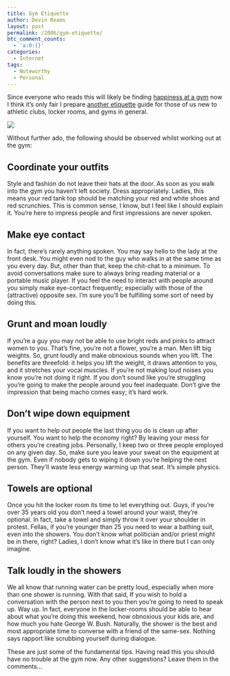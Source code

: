 ```yaml
---
title: Gym Etiquette
author: Devin Reams
layout: post
permalink: /2006/gym-etiquette/
btc_comment_counts:
  - 'a:0:{}'
categories:
  - Internet
tags:
  - Noteworthy
  - Personal
---
```

Since everyone who reads this will likely be finding [happiness at a gym][1] now I think it&#8217;s only fair I prepare [another etiquette][2] guide for those of us new to athletic clubs, locker rooms, and gyms in general.

<img src="https://devin.reams.me/wp-content/uploads/2006/11/bikes.jpg" align="center" />

Without further ado, the following should be observed whilst working out at the gym:

## Coordinate your outfits

Style and fashion do not leave their hats at the door. As soon as you walk into the gym you haven&#8217;t left society. Dress appropriately. Ladies, this means your red tank top should be matching your red and white shoes and red scrunchies. This is common sense, I know, but I feel like I should explain it. You&#8217;re here to impress people and first impressions are never spoken.

## Make eye contact

In fact, there&#8217;s rarely anything spoken. You may say hello to the lady at the front desk. You might even nod to the guy who walks in at the same time as you every day. But, other than that, keep the chit-chat to a minimum. To avoid conversations make sure to always bring reading material or a portable music player. If you feel the need to interact with people around you simply make eye-contact frequently; especially with those of the (attractive) opposite sex. I&#8217;m sure you&#8217;ll be fulfilling some sort of need by doing this.

## Grunt and moan loudly

If you&#8217;re a guy you may not be able to use bright reds and pinks to attract women to you. That&#8217;s fine, you&#8217;re not a flower, you&#8217;re a man. Men lift big weights. So, grunt loudly and make obnoxious sounds when you lift. The benefits are threefold: it helps you lift the weight, it draws attention to you, and it stretches your vocal muscles. If you&#8217;re not making loud noises you know you&#8217;re not doing it right. If you don&#8217;t sound like you&#8217;re struggling you&#8217;re going to make the people around you feel inadequate. Don&#8217;t give the impression that being macho comes easy; it&#8217;s hard work.

## Don&#8217;t wipe down equipment

If you want to help out people the last thing you do is clean up after yourself. You want to help the economy right? By leaving your mess for others you&#8217;re creating jobs. Personally, I keep two or three people employed on any given day. So, make sure you leave your sweat on the equipment at the gym. Even if nobody gets to wiping it down you&#8217;re helping the next person. They&#8217;ll waste less energy warming up that seat. It&#8217;s simple physics.

## Towels are optional

Once you hit the locker room its time to let everything out. Guys, if you&#8217;re over 35 years old you don&#8217;t need a towel around your waist, they&#8217;re optional. In fact, take a towel and simply throw it over your shoulder in protest. Fellas, if you&#8217;re younger than 25 you need to wear a bathing suit, even into the showers. You don&#8217;t know what politician and/or priest might be in there, right? Ladies, I don&#8217;t know what it&#8217;s like in there but I can only imagine.

## Talk loudly in the showers

We all know that running water can be pretty loud, especially when more than one shower is running. With that said, If you wish to hold a conversation with the person next to you then you&#8217;re going to need to speak up. Way up. In fact, everyone in the locker-rooms should be able to hear about what you&#8217;re doing this weekend, how obnoxious your kids are, and how much you hate George W. Bush. Naturally, the shower is the best and most appropriate time to converse with a friend of the same-sex. Nothing says rapport like scrubbing yourself during dialogue.

These are just some of the fundamental tips. Having read this you should have no trouble at the gym now. Any other suggestions? Leave them in the comments&#8230;

 [1]: https://devin.reams.me/2006/exercise-equals-happiness/
 [2]: https://devin.reams.me/2006/college-etiquette/